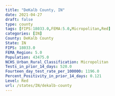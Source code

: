 ```yaml
---
title: "DeKalb County, IN"
date: 2021-04-27
draft: false
type: county
tags: [FIPS:18033.0,FEMA:5.0,Micropolitan,Red]
categories: [IN]
County: DeKalb County
State: IN
FIPS: 18033.0
FEMA_Region: 5.0
Population: 43475.0
NCHS_Urban_Rural_Classification: Micropolitan
Tests_in_prior_14_days: 520.0
Fourteen_day_test_rate_per_100000: 1196.0
Percent_Positivity_in_prior_14_days: 0.121
Level: Red
url: /states/IN/dekalb-county
---
```



